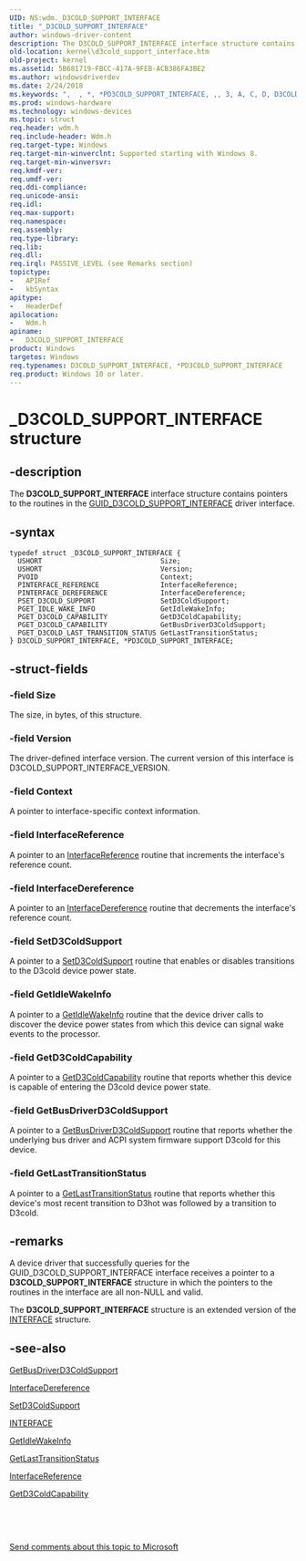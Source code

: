 ```yaml
---
UID: NS:wdm._D3COLD_SUPPORT_INTERFACE
title: "_D3COLD_SUPPORT_INTERFACE"
author: windows-driver-content
description: The D3COLD_SUPPORT_INTERFACE interface structure contains pointers to the routines in the GUID_D3COLD_SUPPORT_INTERFACE driver interface.
old-location: kernel\d3cold_support_interface.htm
old-project: kernel
ms.assetid: 5B681719-FBCC-417A-9FEB-ACB386FA3BE2
ms.author: windowsdriverdev
ms.date: 2/24/2018
ms.keywords: ",  , *, *PD3COLD_SUPPORT_INTERFACE, ,, 3, A, C, D, D3COLD_SUPPORT_INTERFACE, D3COLD_SUPPORT_INTERFACE structure [Kernel-Mode Driver Architecture], E, F, I, L, N, O, P, PD3COLD_SUPPORT_INTERFACE, PD3COLD_SUPPORT_INTERFACE structure pointer [Kernel-Mode Driver Architecture], R, S, T, U, _, _D3COLD_SUPPORT_INTERFACE, kernel.d3cold_support_interface, wdm/D3COLD_SUPPORT_INTERFACE, wdm/PD3COLD_SUPPORT_INTERFACE"
ms.prod: windows-hardware
ms.technology: windows-devices
ms.topic: struct
req.header: wdm.h
req.include-header: Wdm.h
req.target-type: Windows
req.target-min-winverclnt: Supported starting with Windows 8.
req.target-min-winversvr: 
req.kmdf-ver: 
req.umdf-ver: 
req.ddi-compliance: 
req.unicode-ansi: 
req.idl: 
req.max-support: 
req.namespace: 
req.assembly: 
req.type-library: 
req.lib: 
req.dll: 
req.irql: PASSIVE_LEVEL (see Remarks section)
topictype:
-	APIRef
-	kbSyntax
apitype:
-	HeaderDef
apilocation:
-	Wdm.h
apiname:
-	D3COLD_SUPPORT_INTERFACE
product: Windows
targetos: Windows
req.typenames: D3COLD_SUPPORT_INTERFACE, *PD3COLD_SUPPORT_INTERFACE
req.product: Windows 10 or later.
---
```


# _D3COLD_SUPPORT_INTERFACE structure


## -description


The <b>D3COLD_SUPPORT_INTERFACE</b> interface structure contains pointers to the routines in the <a href="https://msdn.microsoft.com/library/windows/hardware/hh967714">GUID_D3COLD_SUPPORT_INTERFACE</a> driver interface.


## -syntax


````
typedef struct _D3COLD_SUPPORT_INTERFACE {
  USHORT                             Size;
  USHORT                             Version;
  PVOID                              Context;
  PINTERFACE_REFERENCE               InterfaceReference;
  PINTERFACE_DEREFERENCE             InterfaceDereference;
  PSET_D3COLD_SUPPORT                SetD3ColdSupport;
  PGET_IDLE_WAKE_INFO                GetIdleWakeInfo;
  PGET_D3COLD_CAPABILITY             GetD3ColdCapability;
  PGET_D3COLD_CAPABILITY             GetBusDriverD3ColdSupport;
  PGET_D3COLD_LAST_TRANSITION_STATUS GetLastTransitionStatus;
} D3COLD_SUPPORT_INTERFACE, *PD3COLD_SUPPORT_INTERFACE;
````


## -struct-fields




### -field Size

The size, in bytes, of this structure.


### -field Version

The driver-defined interface version. The current version of this interface is D3COLD_SUPPORT_INTERFACE_VERSION.


### -field Context

A pointer to interface-specific context information.


### -field InterfaceReference

A pointer to an <a href="..\wudfwdm\nc-wudfwdm-pinterface_reference.md">InterfaceReference</a> routine that increments the interface's reference count.


### -field InterfaceDereference

A pointer to an <a href="..\wudfwdm\nc-wudfwdm-pinterface_dereference.md">InterfaceDereference</a> routine that decrements the interface's reference count.


### -field SetD3ColdSupport

A pointer to a <a href="..\wdm\nc-wdm-set_d3cold_support.md">SetD3ColdSupport</a> routine that enables or disables transitions to the D3cold device power state.


### -field GetIdleWakeInfo

A pointer to a <a href="..\wdm\nc-wdm-get_idle_wake_info.md">GetIdleWakeInfo</a> routine that the device driver calls to discover the device power states from which this device can signal wake events to the processor.


### -field GetD3ColdCapability

A pointer to a <a href="..\wdm\nc-wdm-get_d3cold_capability.md">GetD3ColdCapability</a> routine that reports whether this device is capable of entering the D3cold device power state.


### -field GetBusDriverD3ColdSupport

A pointer to a <a href="..\wdm\nc-wdm-get_d3cold_capability.md">GetBusDriverD3ColdSupport</a> routine that reports whether the underlying bus driver and ACPI system firmware support D3cold for this device.


### -field GetLastTransitionStatus

A pointer to a <a href="..\wdm\nc-wdm-get_d3cold_last_transition_status.md">GetLastTransitionStatus</a> routine that reports whether this device's most recent transition to D3hot was followed by a transition to D3cold.


## -remarks



A device driver that successfully queries for the GUID_D3COLD_SUPPORT_INTERFACE interface receives a pointer to a <b>D3COLD_SUPPORT_INTERFACE</b> structure in which the pointers to the routines in the interface are all non-NULL and valid.

The <b>D3COLD_SUPPORT_INTERFACE</b> structure is an extended version of the <a href="..\miniport\ns-miniport-_interface.md">INTERFACE</a> structure.




## -see-also

<a href="..\wdm\nc-wdm-get_d3cold_capability.md">GetBusDriverD3ColdSupport</a>



<a href="..\wudfwdm\nc-wudfwdm-pinterface_dereference.md">InterfaceDereference</a>



<a href="..\wdm\nc-wdm-set_d3cold_support.md">SetD3ColdSupport</a>



<a href="..\miniport\ns-miniport-_interface.md">INTERFACE</a>



<a href="..\wdm\nc-wdm-get_idle_wake_info.md">GetIdleWakeInfo</a>



<a href="..\wdm\nc-wdm-get_d3cold_last_transition_status.md">GetLastTransitionStatus</a>



<a href="..\wudfwdm\nc-wudfwdm-pinterface_reference.md">InterfaceReference</a>



<a href="..\wdm\nc-wdm-get_d3cold_capability.md">GetD3ColdCapability</a>



 

 

<a href="mailto:wsddocfb@microsoft.com?subject=Documentation%20feedback [kernel\kernel]:%20D3COLD_SUPPORT_INTERFACE structure%20 RELEASE:%20(2/24/2018)&amp;body=%0A%0APRIVACY STATEMENT%0A%0AWe use your feedback to improve the documentation. We don't use your email address for any other purpose, and we'll remove your email address from our system after the issue that you're reporting is fixed. While we're working to fix this issue, we might send you an email message to ask for more info. Later, we might also send you an email message to let you know that we've addressed your feedback.%0A%0AFor more info about Microsoft's privacy policy, see http://privacy.microsoft.com/en-us/default.aspx." title="Send comments about this topic to Microsoft">Send comments about this topic to Microsoft</a>

